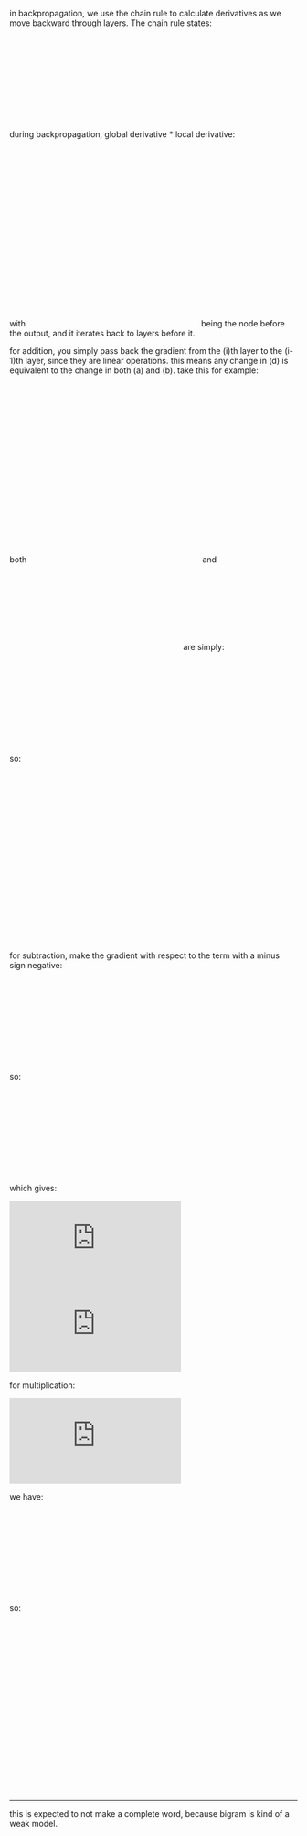 in backpropagation, we use the chain rule to calculate derivatives as we move backward through layers. The chain rule states:

![Chain Rule](https://latex.codecogs.com/png.latex?%5Cfrac%7Bdx%7D%7Bdy%7D%20%3D%20%5Cfrac%7Bdx%7D%7Bdz%7D%20%5Ccdot%20%5Cfrac%7Bdz%7D%7Bdy%7D)

during backpropagation, global derivative * local derivative:

![Global Derivative](https://latex.codecogs.com/png.latex?%5Cfrac%7Bda%7D%7Bdb%7D%20%3D%20%5Cfrac%7Bda%7D%7Bdz%7D%20%5Ccdot%20%5Cfrac%7Bdz%7D%7Bdc%7D%20%5Ccdot%20%5Cfrac%7Bdc%7D%7Bdt%7D%20%5Ccdot%20%5Cfrac%7Bdt%7D%7Bdb%7D)

with ![\frac{da}{dz}](https://latex.codecogs.com/png.latex?%5Cfrac%7Bda%7D%7Bdz%7D) being the node before the output, and it iterates back to layers before it.


for addition, you simply pass back the gradient from the \(i\)th layer to the \(i-1\)th layer, since they are linear operations. this means any change in \(d\) is equivalent to the change in both \(a\) and \(b\). take this for example:

![d = a + b](https://latex.codecogs.com/png.latex?d%20%3D%20a%20%2B%20b)

both ![\frac{\partial d}{\partial a}](https://latex.codecogs.com/png.latex?%5Cfrac%7B%5Cpartial%20d%7D%7B%5Cpartial%20a%7D) and ![\frac{\partial d}{\partial b}](https://latex.codecogs.com/png.latex?%5Cfrac%7B%5Cpartial%20d%7D%7B%5Cpartial%20b%7D) are simply:

![Derivatives](https://latex.codecogs.com/png.latex?%5Cfrac%7B%5Cpartial%20d%7D%7B%5Cpartial%20a%7D%20%3D%201%20%5Cquad%20%5Ctext%7Band%7D%20%5Cquad%20%5Cfrac%7B%5Cpartial%20d%7D%7B%5Cpartial%20b%7D%20%3D%201)

so:

![Gradients](https://latex.codecogs.com/png.latex?%5Ctext%7Bgrad%7D_a%20%3D%20%5Ctext%7Bgrad%7D_d%20%5Ccdot%201%20%3D%20%5Ctext%7Bgrad%7D_d)
![Gradients](https://latex.codecogs.com/png.latex?%5Ctext%7Bgrad%7D_b%20%3D%20%5Ctext%7Bgrad%7D_d%20%5Ccdot%201%20%3D%20%5Ctext%7Bgrad%7D_d)

for subtraction, make the gradient with respect to the term with a minus sign negative:

![d = a - b](https://latex.codecogs.com/png.latex?d%20%3D%20a%20-%20b)

so:

![Derivatives](https://latex.codecogs.com/png.latex?%5Cfrac%7B%5Cpartial%20d%7D%7B%5Cpartial%20a%7D%20%3D%201%20%5Cquad%20%5Ctext%7Band%7D%20%5Cquad%20%5Cfrac%7B%5Cpartial%20d%7D%7B%5Cpartial%20b%7D%20%3D%20-1)

which gives:

![Gradients](https://latex.codecogs.com/png.latex?%5Ctext%7Bgrad%7D_a%20%3D%20%5Ctext%7Bgrad%7D_d%20%5Ccdot%201%20%3D%20%5Ctext%7Bgrad%7D_d)
![Gradients](https://latex.codecogs.com/png.latex?%5Ctext%7Bgrad%7D_b%20%3D%20%5Ctext%7Bgrad%7D_d%20%5Ccdot%20(-1)%20%3D%20-%5Ctext%7Bgrad%7D_d)

for multiplication:

![d = a \cdot b](https://latex.codecogs.com/png.latex?d%20%3D%20a%20%5Ccdot%20b)

we have:

![Derivatives](https://latex.codecogs.com/png.latex?%5Cfrac%7B%5Cpartial%20d%7D%7B%5Cpartial%20a%7D%20%3D%20b%20%5Cquad%20%5Ctext%7Band%7D%20%5Cquad%20%5Cfrac%7B%5Cpartial%20d%7D%7B%5Cpartial%20b%7D%20%3D%20a)

so:

![Gradients](https://latex.codecogs.com/png.latex?%5Ctext%7Bgrad%7D_a%20%3D%20%5Ctext%7Bgrad%7D_d%20%5Ccdot%20b)
![Gradients](https://latex.codecogs.com/png.latex?%5Ctext%7Bgrad%7D_b%20%3D%20%5Ctext%7Bgrad%7D_d%20%5Ccdot%20a)

---

this is expected to not make a complete word, because bigram is kind of a weak model.
